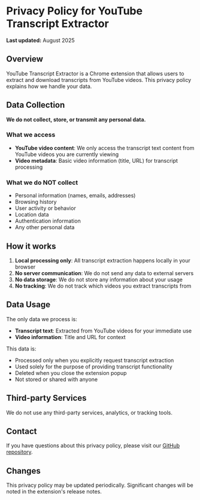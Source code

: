 # Privacy Policy for YouTube Transcript Extractor

**Last updated:** August 2025

## Overview

YouTube Transcript Extractor is a Chrome extension that allows users to extract and download transcripts from YouTube videos. This privacy policy explains how we handle your data.

## Data Collection

**We do not collect, store, or transmit any personal data.**

### What we access

- **YouTube video content**: We only access the transcript text content from YouTube videos you are currently viewing
- **Video metadata**: Basic video information (title, URL) for transcript processing

### What we do NOT collect

- Personal information (names, emails, addresses)
- Browsing history
- User activity or behavior
- Location data
- Authentication information
- Any other personal data

## How it works

1. **Local processing only**: All transcript extraction happens locally in your browser
2. **No server communication**: We do not send any data to external servers
3. **No data storage**: We do not store any information about your usage
4. **No tracking**: We do not track which videos you extract transcripts from

## Data Usage

The only data we process is:

- **Transcript text**: Extracted from YouTube videos for your immediate use
- **Video information**: Title and URL for context

This data is:

- Processed only when you explicitly request transcript extraction
- Used solely for the purpose of providing transcript functionality
- Deleted when you close the extension popup
- Not stored or shared with anyone

## Third-party Services

We do not use any third-party services, analytics, or tracking tools.

## Contact

If you have questions about this privacy policy, please visit our [GitHub repository](https://github.com/codewithtyler/yt-transcript).

## Changes

This privacy policy may be updated periodically. Significant changes will be noted in the extension's release notes.
